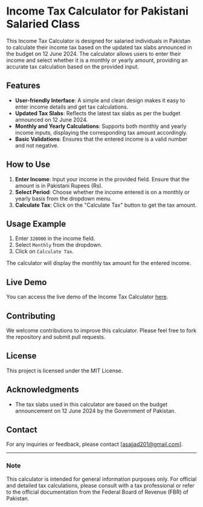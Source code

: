 # Income Tax Calculator for Pakistani Salaried Class

This Income Tax Calculator is designed for salaried individuals in Pakistan to calculate their income tax based on the updated tax slabs announced in the budget on 12 June 2024. The calculator allows users to enter their income and select whether it is a monthly or yearly amount, providing an accurate tax calculation based on the provided input.

## Features

- **User-friendly Interface**: A simple and clean design makes it easy to enter income details and get tax calculations.
- **Updated Tax Slabs**: Reflects the latest tax slabs as per the budget announced on 12 June 2024.
- **Monthly and Yearly Calculations**: Supports both monthly and yearly income inputs, displaying the corresponding tax amount accordingly.
- **Basic Validations**: Ensures that the entered income is a valid number and not negative.

## How to Use

1. **Enter Income**: Input your income in the provided field. Ensure that the amount is in Pakistani Rupees (Rs).
2. **Select Period**: Choose whether the income entered is on a monthly or yearly basis from the dropdown menu.
3. **Calculate Tax**: Click on the "Calculate Tax" button to get the tax amount.

## Usage Example

1. Enter `320000` in the income field.
2. Select `Monthly` from the dropdown.
3. Click on `Calculate Tax`.

The calculator will display the monthly tax amount for the entered income.

## Live Demo

You can access the live demo of the Income Tax Calculator [here](https://sajjad201.github.io/income-tax-calculator-2024-2025-pakistan).

## Contributing

We welcome contributions to improve this calculator. Please feel free to fork the repository and submit pull requests.

## License

This project is licensed under the MIT License.

## Acknowledgments

- The tax slabs used in this calculator are based on the budget announcement on 12 June 2024 by the Government of Pakistan.

## Contact

For any inquiries or feedback, please contact [asajjad201@gmail.com].

---

### Note

This calculator is intended for general information purposes only. For official and detailed tax calculations, please consult with a tax professional or refer to the official documentation from the Federal Board of Revenue (FBR) of Pakistan.
